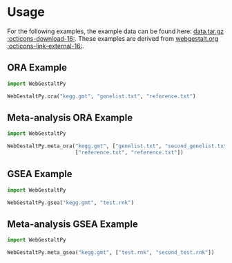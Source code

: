 # Usage

For the following examples, the example data can be found here: [data.tar.gz :octicons-download-16:](../data.tar.gz). These examples are derived from <a href="https://www.webgestalt.org/" target="_blank">webgestalt.org :octicons-link-external-16:</a>.


## ORA Example

```python title="ora_test.py"
import WebGestaltPy

WebGestaltPy.ora("kegg.gmt", "genelist.txt", "reference.txt")
```

## Meta-analysis ORA Example


```python title="meta_ora_test.py"
import WebGestaltPy

WebGestaltPy.meta_ora("kegg.gmt", ["genelist.txt", "second_genelist.txt"],
                      ["reference.txt", "reference.txt"])
```

## GSEA Example

```python title="gsea_test.py"
import WebGestaltPy

WebGestaltPy.gsea("kegg.gmt", "test.rnk")
```

## Meta-analysis GSEA Example

```python title="meta_gsea_test.py"
import WebGestaltPy

WebGestaltPy.meta_gsea("kegg.gmt", ["test.rnk", "second_test.rnk"])
```
